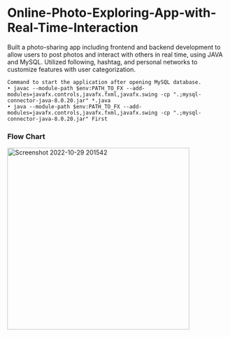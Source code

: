 # Online-Photo-Exploring-App-with-Real-Time-Interaction
Built a photo-sharing app including frontend and backend development to allow users to post photos and 
interact with others in real time, using JAVA and MySQL.
Utilized following, hashtag, and personal networks to customize features with user categorization.

```
Command to start the application after opening MySQL database.
• javac --module-path $env:PATH_TO_FX --add-modules=javafx.controls,javafx.fxml,javafx.swing -cp ".;mysql-connector-java-8.0.20.jar" *.java
• java --module-path $env:PATH_TO_FX --add-modules=javafx.controls,javafx.fxml,javafx.swing -cp ".;mysql-connector-java-8.0.20.jar" First
```
### Flow Chart
<img width="416" alt="Screenshot 2022-10-29 201542" src="https://user-images.githubusercontent.com/70581390/198831188-286326e2-7ab0-4f79-8a0f-d2fb3320fd04.png">
